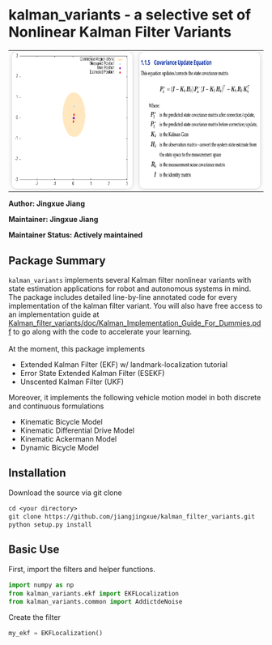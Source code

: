 
# kalman_variants - a selective set of Nonlinear Kalman Filter Variants

<table>
  <tr>
    <td>
      <img src="./doc/ekf.gif" width="360" height="270" style="border-radius: 10px; box-shadow: 0 0 10px rgba(0, 0, 0, 0.2);">
    </td>
    <td>
      <img src="./doc/eq.png" width="360" height="270" style="border-radius: 10px; box-shadow: 0 0 10px rgba(0, 0, 0, 0.2);">
    </td>
  </tr>
</table>

**Author: Jingxue Jiang**

**Maintainer: Jingxue Jiang**

**Maintainer Status: Actively maintained**
## Package Summary
`kalman_variants` implements several Kalman filter nonlinear variants with state estimation applications for robot and autonomous systems in mind. The package includes detailed line-by-line annotated code for every implementation of the kalman filter variant. You will also have free access to an implementation guide at [Kalman_filter_variants/doc/Kalman_Implementation_Guide_For_Dummies.pdf](https://github.com/jiangjingxue/Kalman_filter_variants/blob/18eac9ea2c95a9e930855d244a0914131d351721/doc/Kalman_Implementation_Guide_For_Dummies.pdf) to go along with the code to accelerate your learning. 
<br/> <br/>
At the moment, this package implements 
* Extended Kalman Filter (EKF) w/ landmark-localization tutorial
* Error State Extended Kalman Filter (ESEKF) 
* Unscented Kalman Filter (UKF)

Moreover, it implements the following vehicle motion model in both discrete and continuous formulations
* Kinematic Bicycle Model  
* Kinematic Differential Drive Model 
* Kinematic Ackermann Model
* Dynamic Bicycle Model

## Installation
Download the source via git clone 
````
cd <your directory>
git clone https://github.com/jiangjingxue/kalman_filter_variants.git
python setup.py install
````
## Basic Use
First, import the filters and helper functions.
````python
import numpy as np
from kalman_variants.ekf import EKFLocalization
from kalman_variants.common import AddictdeNoise
````
Create the filter 
````python
my_ekf = EKFLocalization()
````



